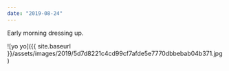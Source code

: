 ```yaml
---
date: "2019-08-24"
---
```


Early morning dressing up.

![yo yo]({{ site.baseurl }}/assets/images/2019/5d7d8221c4cd99cf7afde5e7770dbbebab04b371.jpg)
